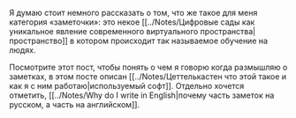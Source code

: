 
Я думаю стоит немного рассказать о том, что же такое для меня категория «заметочки»: это некое [[../Notes/Цифровые сады как уникальное явление современного виртуального пространства|пространство]] в котором происходит так называемое обучение на людях.

Посмотрите этот пост, чтобы понять о чем я говорю когда размышляю о заметках, в этом посте описан [[../Notes/Цеттелькастен что этой такое и как я с ним работаю|используемый софт]]. Отдельно хочется отметить, [[../Notes/Why do I write in English|почему часть заметок на русском, а часть на английском]].

